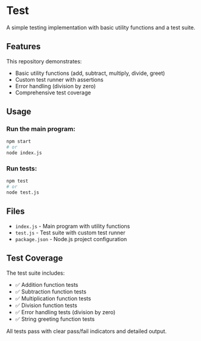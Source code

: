 # Test

A simple testing implementation with basic utility functions and a test suite.

## Features

This repository demonstrates:
- Basic utility functions (add, subtract, multiply, divide, greet)
- Custom test runner with assertions
- Error handling (division by zero)
- Comprehensive test coverage

## Usage

### Run the main program:
```bash
npm start
# or
node index.js
```

### Run tests:
```bash
npm test
# or
node test.js
```

## Files

- `index.js` - Main program with utility functions
- `test.js` - Test suite with custom test runner
- `package.json` - Node.js project configuration

## Test Coverage

The test suite includes:
- ✅ Addition function tests
- ✅ Subtraction function tests  
- ✅ Multiplication function tests
- ✅ Division function tests
- ✅ Error handling tests (division by zero)
- ✅ String greeting function tests

All tests pass with clear pass/fail indicators and detailed output.
